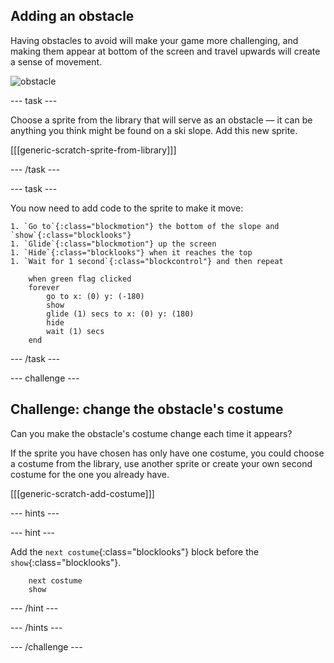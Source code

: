 ## Adding an obstacle

Having obstacles to avoid will make your game more challenging, and making them appear at bottom of the screen and travel upwards will create a sense of movement.

![obstacle](images/skier_obstacle_moving.gif)

--- task ---

Choose a sprite from the library that will serve as an obstacle — it can be anything you think might be found on a ski slope. Add this new sprite.

[[[generic-scratch-sprite-from-library]]]

--- /task ---

--- task ---

You now need to add code to the sprite to make it move:

    1. `Go to`{:class="blockmotion"} the bottom of the slope and `show`{:class="blocklooks"}
    1. `Glide`{:class="blockmotion"} up the screen
    1. `Hide`{:class="blocklooks"} when it reaches the top
    1. `Wait for 1 second`{:class="blockcontrol"} and then repeat

```blocks
    when green flag clicked
    forever 
        go to x: (0) y: (-180)
        show
        glide (1) secs to x: (0) y: (180)
        hide
        wait (1) secs
    end
```

--- /task ---

--- challenge ---

## Challenge: change the obstacle's costume

Can you make the obstacle's costume change each time it appears? 

If the sprite you have chosen has only have one costume, you could choose a costume from the library, use another sprite or create your own second costume for the one you already have.

[[[generic-scratch-add-costume]]]

--- hints ---

--- hint ---

Add the `next costume`{:class="blocklooks"} block before the `show`{:class="blocklooks"}.

```blocks
    next costume
    show
```

--- /hint ---

--- /hints ---

--- /challenge ---

